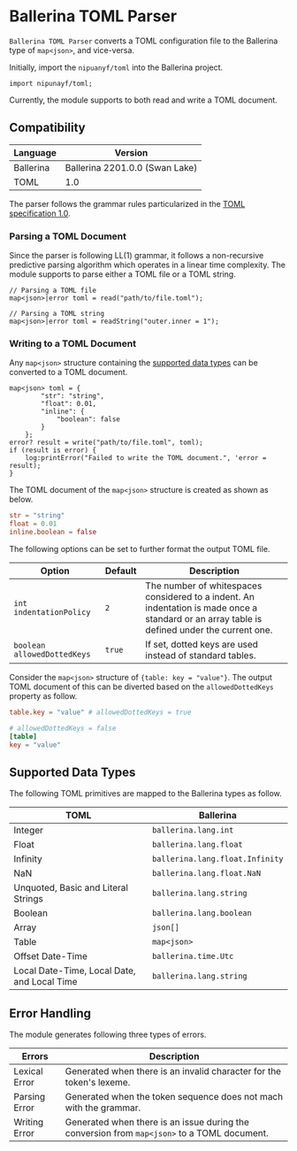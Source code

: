 # Ballerina TOML Parser

`Ballerina TOML Parser` converts a TOML configuration file to the Ballerina type of `map<json>`, and vice-versa.     

Initially, import the `nipuanyf/toml` into the Ballerina project.

```ballerina
import nipunayf/toml;
```

Currently, the module supports to both read and write a TOML document.

## Compatibility

| Language  | Version                        |
| --------- | ------------------------------ |
| Ballerina | Ballerina 2201.0.0 (Swan Lake) |
| TOML      | 1.0                            |

The parser follows the grammar rules particularized in the [TOML specification 1.0](https://toml.io/en/v1.0.0).

### Parsing a TOML Document

Since the parser is following LL(1) grammar, it follows a non-recursive predictive parsing algorithm which operates in a linear time complexity. The module supports to parse either a TOML file or a TOML string.

```ballerina
// Parsing a TOML file
map<json>|error toml = read("path/to/file.toml");
```

```ballerina
// Parsing a TOML string
map<json>|error toml = readString("outer.inner = 1");
```

### Writing to a TOML Document

Any `map<json>` structure containing the [supported data types](#Supported-Data-Types) can be converted to a TOML document. 

```ballerina
map<json> toml = {
        "str": "string",
        "float": 0.01,
        "inline": {
            "boolean": false
        }
    };
error? result = write("path/to/file.toml", toml);
if (result is error) {
    log:printError("Failed to write the TOML document.", 'error = result);
}
```

The TOML document of the `map<json>` structure is created as shown as below.

```toml
str = "string"
float = 0.01
inline.boolean = false
```

The following options can be set to further format the output TOML file.

| Option                      | Default | Description                                                                                                                                  |
| --------------------------- | ------- | -------------------------------------------------------------------------------------------------------------------------------------------- |
| `int indentationPolicy`     | `2`     | The number of whitespaces considered to a indent. An indentation is made once a standard or an array table is defined under the current one. |
| `boolean allowedDottedKeys` | `true`  | If set, dotted keys are used instead of standard tables.                                                                                     |

Consider the `map<json>` structure of  `{table: key = "value"}`. The output TOML document of this can be diverted based on the `allowedDottedKeys` property as follow.

```toml
table.key = "value" # allowedDottedKeys = true

# allowedDottedKeys = false
[table]
key = "value"
```

## Supported Data Types

The following TOML primitives are mapped to the Ballerina types as follow.

| TOML                                        | Ballerina                       |
| ------------------------------------------- | ------------------------------- |
| Integer                                     | `ballerina.lang.int`            |
| Float                                       | `ballerina.lang.float`          |
| Infinity                                    | `ballerina.lang.float.Infinity` |
| NaN                                         | `ballerina.lang.float.NaN`      |
| Unquoted, Basic and Literal Strings         | `ballerina.lang.string`         |
| Boolean                                     | `ballerina.lang.boolean`        |
| Array                                       | `json[]`                        |
| Table                                       | `map<json>`                     |
| Offset Date-Time                            | `ballerina.time.Utc`            |
| Local Date-Time, Local Date, and Local Time | `ballerina.lang.string`         |

## Error Handling

The module generates following three types of errors.

| Errors        | Description                                                                                 |
| ------------- | ------------------------------------------------------------------------------------------- |
| Lexical Error | Generated when there is an invalid character for the token's lexeme.                        |
| Parsing Error | Generated when the token sequence does not mach with the grammar.                           |
| Writing Error | Generated when there is an issue during the conversion from `map<json>` to a TOML document. |